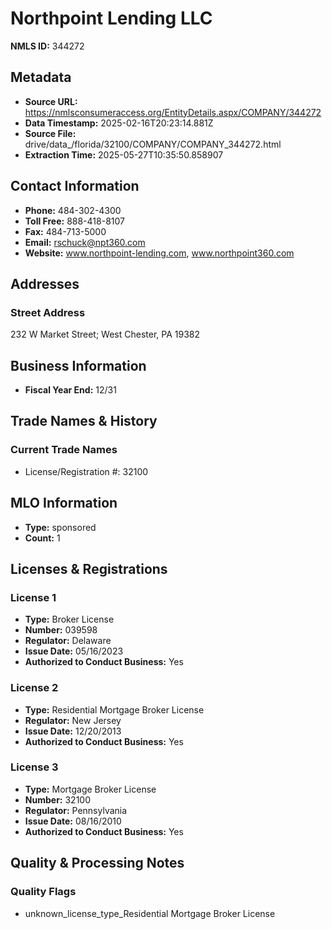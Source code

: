 # Northpoint Lending LLC

**NMLS ID:** 344272

## Metadata
- **Source URL:** https://nmlsconsumeraccess.org/EntityDetails.aspx/COMPANY/344272
- **Data Timestamp:** 2025-02-16T20:23:14.881Z
- **Source File:** drive/data_/florida/32100/COMPANY/COMPANY_344272.html
- **Extraction Time:** 2025-05-27T10:35:50.858907

## Contact Information
- **Phone:** 484-302-4300
- **Toll Free:** 888-418-8107
- **Fax:** 484-713-5000
- **Email:** rschuck@npt360.com
- **Website:** www.northpoint-lending.com, www.northpoint360.com

## Addresses
### Street Address
232 W Market Street; West Chester, PA 19382

## Business Information
- **Fiscal Year End:** 12/31

## Trade Names & History
### Current Trade Names
- License/Registration #: 32100

## MLO Information
- **Type:** sponsored
- **Count:** 1

## Licenses & Registrations

### License 1
- **Type:** Broker License
- **Number:** 039598
- **Regulator:** Delaware
- **Issue Date:** 05/16/2023
- **Authorized to Conduct Business:** Yes

### License 2
- **Type:** Residential Mortgage Broker License
- **Regulator:** New Jersey
- **Issue Date:** 12/20/2013
- **Authorized to Conduct Business:** Yes

### License 3
- **Type:** Mortgage Broker License
- **Number:** 32100
- **Regulator:** Pennsylvania
- **Issue Date:** 08/16/2010
- **Authorized to Conduct Business:** Yes

## Quality & Processing Notes
### Quality Flags
- unknown_license_type_Residential Mortgage Broker License
